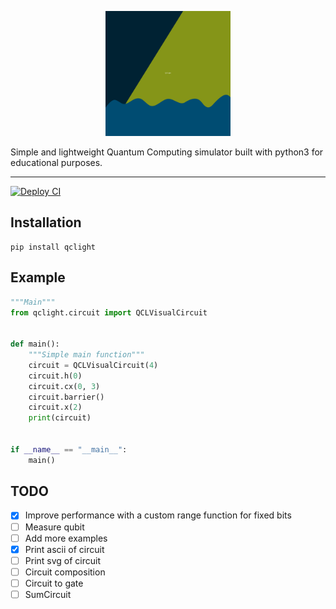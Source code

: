 <p align="center">
    <img src="https://raw.githubusercontent.com/TendTo/QCLight/master/docs/source/_static/img/logo.svg" width="200" height="200" />
</p>

Simple and lightweight Quantum Computing simulator built with python3 for educational purposes.

---

[![Deploy CI](https://github.com/TendTo/QCLight/actions/workflows/deploy.yml/badge.svg)](https://github.com/TendTo/QCLight/actions/workflows/deploy.yml)

## Installation

```shell
pip install qclight
```

## Example

```python
"""Main"""
from qclight.circuit import QCLVisualCircuit


def main():
    """Simple main function"""
    circuit = QCLVisualCircuit(4)
    circuit.h(0)
    circuit.cx(0, 3)
    circuit.barrier()
    circuit.x(2)
    print(circuit)


if __name__ == "__main__":
    main()
```

## TODO

- [x] Improve performance with a custom range function for fixed bits
- [ ] Measure qubit
- [ ] Add more examples
- [x] Print ascii of circuit
- [ ] Print svg of circuit
- [ ] Circuit composition
- [ ] Circuit to gate
- [ ] SumCircuit
